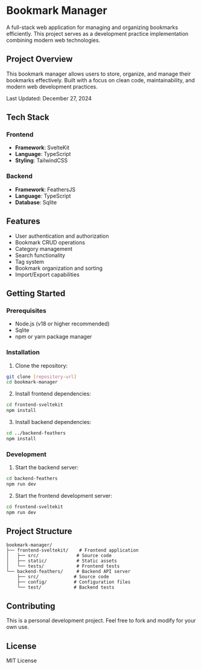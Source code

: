 # Bookmark Manager

A full-stack web application for managing and organizing bookmarks efficiently. This project serves as a development practice implementation combining modern web technologies.

## Project Overview

This bookmark manager allows users to store, organize, and manage their bookmarks effectively. Built with a focus on clean code, maintainability, and modern web development practices.

Last Updated: December 27, 2024

## Tech Stack

### Frontend
- **Framework**: SvelteKit
- **Language**: TypeScript
- **Styling**: TailwindCSS

### Backend
- **Framework**: FeathersJS
- **Language**: TypeScript
- **Database**: Sqlite

## Features

- User authentication and authorization
- Bookmark CRUD operations
- Category management
- Search functionality
- Tag system
- Bookmark organization and sorting
- Import/Export capabilities

## Getting Started

### Prerequisites
- Node.js (v18 or higher recommended)
- Sqlite
- npm or yarn package manager

### Installation

1. Clone the repository:
```bash
git clone [repository-url]
cd bookmark-manager
```

2. Install frontend dependencies:
```bash
cd frontend-sveltekit
npm install
```

3. Install backend dependencies:
```bash
cd ../backend-feathers
npm install
```

### Development

1. Start the backend server:
```bash
cd backend-feathers
npm run dev
```

2. Start the frontend development server:
```bash
cd frontend-sveltekit
npm run dev
```

## Project Structure

```
bookmark-manager/
├── frontend-sveltekit/    # Frontend application
│   ├── src/              # Source code
│   ├── static/           # Static assets
│   └── tests/            # Frontend tests
└── backend-feathers/     # Backend API server
    ├── src/             # Source code
    ├── config/          # Configuration files
    └── test/            # Backend tests
```

## Contributing

This is a personal development project. Feel free to fork and modify for your own use.

## License

MIT License
